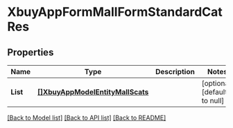 # XbuyAppFormMallFormStandardCatRes

## Properties
Name | Type | Description | Notes
------------ | ------------- | ------------- | -------------
**List** | [**[]XbuyAppModelEntityMallScats**](xbuy.app.model.entity.MallScats.md) |  | [optional] [default to null]

[[Back to Model list]](../README.md#documentation-for-models) [[Back to API list]](../README.md#documentation-for-api-endpoints) [[Back to README]](../README.md)

